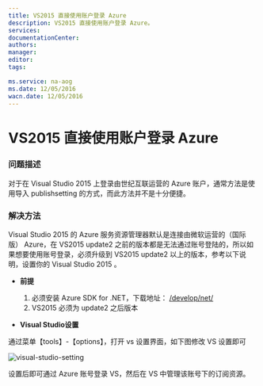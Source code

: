 ```yaml
---
title: VS2015 直接使用账户登录 Azure
description: VS2015 直接使用账户登录 Azure。
services: 
documentationCenter: 
authors: 
manager: 
editor: 
tags: 

ms.service: na-aog
ms.date: 12/05/2016
wacn.date: 12/05/2016
---
```


# VS2015 直接使用账户登录 Azure #

### 问题描述 ###

对于在 Visual Studio 2015 上登录由世纪互联运营的 Azure 账户，通常方法是使用导入 publishsetting 的方式，而此方法并不是十分便捷。

### 解决方法 ###

Visual Studio 2015 的 Azure 服务资源管理器默认是连接由微软运营的（国际版） Azure，在 VS2015 update2 之前的版本都是无法通过账号登陆的，所以如果想要使用账号登录，必须升级到 VS2015 update2 以上的版本，参考以下说明，设置你的 Visual Studio 2015 。

- **前提**

    1. 必须安装 Azure SDK for .NET，下载地址： [/develop/net/](/develop/net/)
    2. VS2015 必须为 update2 之后版本

- **Visual Studio设置**

 通过菜单【tools】-【options】，打开 vs 设置界面，如下图修改 VS 设置即可

 ![visual-studio-setting](./media/aog-portal-management-qa-vs2015-login/visual-studio-setting.jpg)

 设置后即可通过 Azure 账号登录 VS，然后在 VS 中管理该账号下的订阅资源。